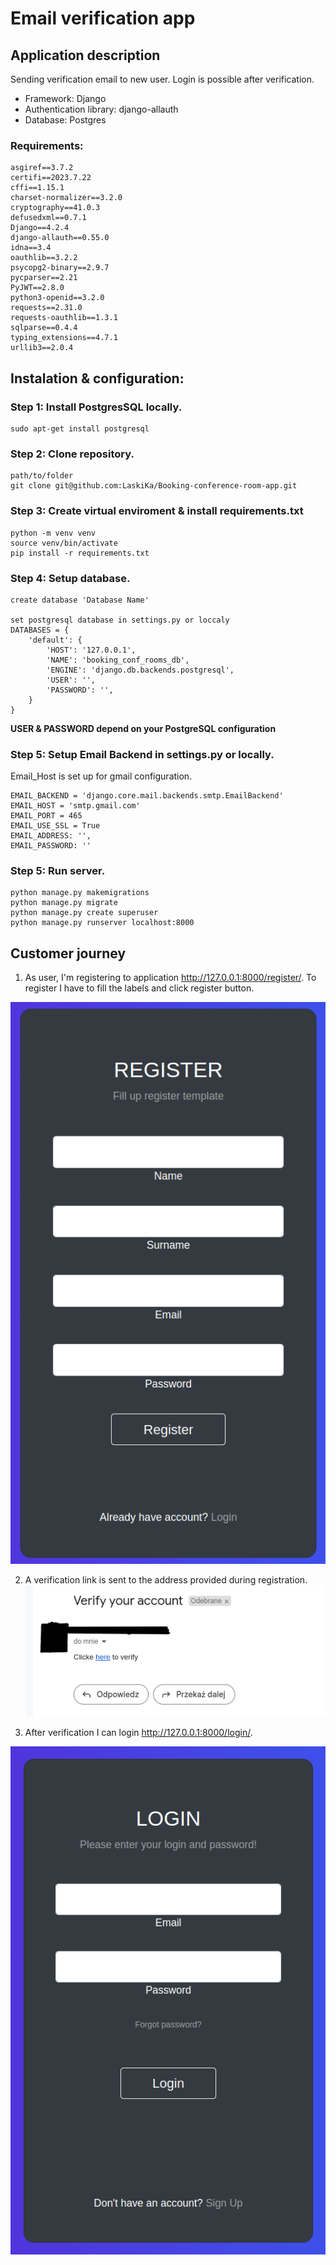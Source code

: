 # Email verification app

## Application description

Sending verification email to new user.
Login is possible after verification.

- Framework: Django
- Authentication library: django-allauth
- Database: Postgres

### Requirements:

```
asgiref==3.7.2
certifi==2023.7.22
cffi==1.15.1
charset-normalizer==3.2.0
cryptography==41.0.3
defusedxml==0.7.1
Django==4.2.4
django-allauth==0.55.0
idna==3.4
oauthlib==3.2.2
psycopg2-binary==2.9.7
pycparser==2.21
PyJWT==2.8.0
python3-openid==3.2.0
requests==2.31.0
requests-oauthlib==1.3.1
sqlparse==0.4.4
typing_extensions==4.7.1
urllib3==2.0.4
```

## Instalation & configuration:

### Step 1: Install PostgresSQL locally.
```
sudo apt-get install postgresql 
```

### Step 2: Clone repository.
```
path/to/folder
git clone git@github.com:LaskiKa/Booking-conference-room-app.git
```
### Step 3: Create virtual enviroment & install requirements.txt
```
python -m venv venv
source venv/bin/activate
pip install -r requirements.txt
```

### Step 4: Setup database.
```
create database 'Database Name'

set postgresql database in settings.py or loccaly
DATABASES = {
    'default': {
        'HOST': '127.0.0.1',
        'NAME': 'booking_conf_rooms_db',
        'ENGINE': 'django.db.backends.postgresql',
        'USER': '',  
        'PASSWORD': '',
    }
}
```
**USER & PASSWORD depend on your PostgreSQL configuration**

### Step 5: Setup Email Backend in settings.py or locally.
Email_Host is set up for gmail configuration.

```
EMAIL_BACKEND = 'django.core.mail.backends.smtp.EmailBackend'
EMAIL_HOST = 'smtp.gmail.com'
EMAIL_PORT = 465
EMAIL_USE_SSL = True
EMAIL_ADDRESS: '', 
EMAIL_PASSWORD: ''
```

### Step 5: Run server.
```
python manage.py makemigrations
python manage.py migrate
python manage.py create superuser
python manage.py runserver localhost:8000
```
## Customer journey

1. As user, I'm registering to application http://127.0.0.1:8000/register/. To register I have to fill the labels and click register button.

![img.png](img.png)

2. A verification link is sent to the address provided during registration.
![img_1.png](img_1.png)

3. After verification I can login http://127.0.0.1:8000/login/.

![img_2.png](img_2.png)


